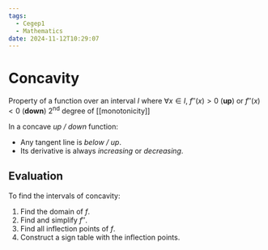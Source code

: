 ```yaml
---
tags:
  - Cegep1
  - Mathematics
date: 2024-11-12T10:29:07
---
```


# Concavity

Property of a function over an interval $I$ where $\forall x \in I,\ f''(x) > 0$ (**up**) or $f''(x) < 0$ (**down**)
2<sup>nd</sup> degree of [[monotonicity]]

In a concave *up / down* function:

- Any tangent line is *below / up*.
- Its derivative is always *increasing* or *decreasing*.

## Evaluation

To find the intervals of concavity:

1. Find the domain of $f$.
2. Find and simplify $f''$.
3. Find all inflection points of $f$.
4. Construct a sign table with the inflection points.